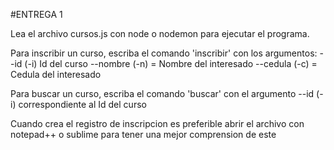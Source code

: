 #ENTREGA 1

Lea el archivo cursos.js con node o nodemon para ejecutar el programa.

Para inscribir un curso, escriba el comando 'inscribir' con los argumentos:
--id (-i)  Id del curso
--nombre (-n) = Nombre del interesado
--cedula (-c) = Cedula del interesado

Para buscar un curso, escriba el comando 'buscar' con el argumento --id (-i) correspondiente al Id del curso
 
Cuando crea el registro de inscripcion es preferible abrir el archivo con notepad++ o sublime para tener una mejor comprension de este